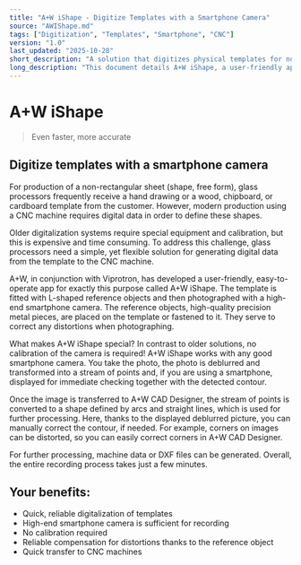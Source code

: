 ```yaml
---
title: "A+W iShape - Digitize Templates with a Smartphone Camera"
source: "AWIShape.md"
tags: ["Digitization", "Templates", "Smartphone", "CNC"]
version: "1.0"
last_updated: "2025-10-28"
short_description: "A solution that digitizes physical templates for non-rectangular glass shapes using a smartphone camera."
long_description: "This document details A+W iShape, a user-friendly application that simplifies the process of converting physical templates into digital data for CNC machines. By using a smartphone camera and reference objects, it eliminates the need for expensive, specialized equipment and calibration, allowing for quick and accurate digitization."
---
```


# A+W iShape

> Even faster, more accurate

## Digitize templates with a smartphone camera

For production of a non-rectangular sheet (shape, free form), glass processors frequently receive a hand drawing or a wood, chipboard, or cardboard template from the customer. However, modern production using a CNC machine requires digital data in order to define these shapes.

Older digitalization systems require special equipment and calibration, but this is expensive and time consuming. To address this challenge, glass processors need a simple, yet flexible solution for generating digital data from the template to the CNC machine.

A+W, in conjunction with Viprotron, has developed a user-friendly, easy-to-operate app for exactly this purpose called A+W iShape. The template is fitted with L-shaped reference objects and then photographed with a high-end smartphone camera. The reference objects, high-quality precision metal pieces, are placed on the template or fastened to it. They serve to correct any distortions when photographing.

What makes A+W iShape special? In contrast to older solutions, no calibration of the camera is required! A+W iShape works with any good smartphone camera. You take the photo, the photo is deblurred and transformed into a stream of points and, if you are using a smartphone, displayed for immediate checking together with the detected contour.

Once the image is transferred to A+W CAD Designer, the stream of points is converted to a shape defined by arcs and straight lines, which is used for further processing. Here, thanks to the displayed deblurred picture, you can manually correct the contour, if needed. For example, corners on images can be distorted, so you can easily correct corners in A+W CAD Designer.

For further processing, machine data or DXF files can be generated. Overall, the entire recording process takes just a few minutes.

## Your benefits:

- Quick, reliable digitalization of templates
- High-end smartphone camera is sufficient for recording
- No calibration required
- Reliable compensation for distortions thanks to the reference object
- Quick transfer to CNC machines
